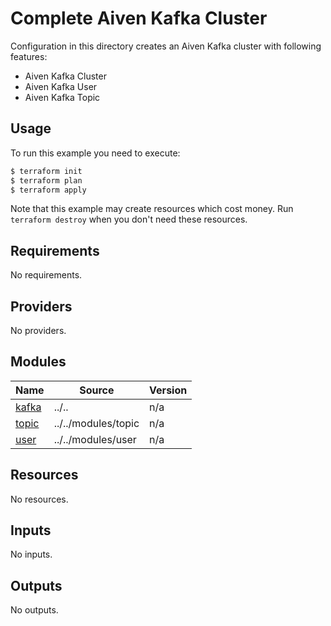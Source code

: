 # Complete Aiven Kafka Cluster

Configuration in this directory creates an Aiven Kafka cluster with following features:

- Aiven Kafka Cluster
- Aiven Kafka User
- Aiven Kafka Topic

## Usage

To run this example you need to execute:

```bash
$ terraform init
$ terraform plan
$ terraform apply
```

Note that this example may create resources which cost money. Run `terraform destroy` when you don't need these resources.


<!-- BEGIN_TF_DOCS -->
## Requirements

No requirements.

## Providers

No providers.

## Modules

| Name | Source | Version |
|------|--------|---------|
| <a name="module_kafka"></a> [kafka](#module\_kafka) | ../.. | n/a |
| <a name="module_topic"></a> [topic](#module\_topic) | ../../modules/topic | n/a |
| <a name="module_user"></a> [user](#module\_user) | ../../modules/user | n/a |

## Resources

No resources.

## Inputs

No inputs.

## Outputs

No outputs.
<!-- END_TF_DOCS -->